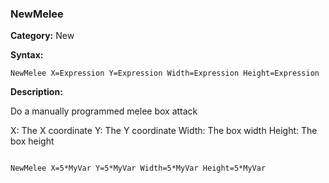 ### NewMelee

**Category:**
New

**Syntax:**

```scorpionengine
NewMelee X=Expression Y=Expression Width=Expression Height=Expression
```

**Description:**

Do a manually programmed melee box attack

X: The X coordinate
Y: The Y coordinate
Width: The box width
Height: The box height

```scorpionengine

NewMelee X=5*MyVar Y=5*MyVar Width=5*MyVar Height=5*MyVar

```
